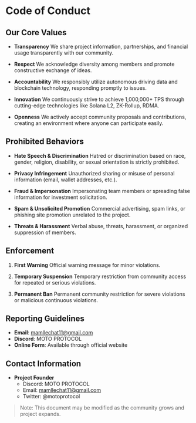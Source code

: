 # Code of Conduct

## Our Core Values

- **Transparency**
  We share project information, partnerships, and financial usage transparently with our community.

- **Respect**
  We acknowledge diversity among members and promote constructive exchange of ideas.

- **Accountability**
  We responsibly utilize autonomous driving data and blockchain technology, responding promptly to issues.

- **Innovation**
  We continuously strive to achieve 1,000,000+ TPS through cutting-edge technologies like Solana L2, ZK-Rollup, RDMA.

- **Openness**
  We actively accept community proposals and contributions, creating an environment where anyone can participate easily.

## Prohibited Behaviors

- **Hate Speech & Discrimination**
  Hatred or discrimination based on race, gender, religion, disability, or sexual orientation is strictly prohibited.

- **Privacy Infringement**
  Unauthorized sharing or misuse of personal information (email, wallet addresses, etc.).

- **Fraud & Impersonation**
  Impersonating team members or spreading false information for investment solicitation.

- **Spam & Unsolicited Promotion**
  Commercial advertising, spam links, or phishing site promotion unrelated to the project.

- **Threats & Harassment**
  Verbal abuse, threats, harassment, or organized suppression of members.

## Enforcement

1. **First Warning**
   Official warning message for minor violations.

2. **Temporary Suspension**
   Temporary restriction from community access for repeated or serious violations.

3. **Permanent Ban**
   Permanent community restriction for severe violations or malicious continuous violations.

## Reporting Guidelines

- **Email**: mamllechat11@gmail.com
- **Discord**: MOTO PROTOCOL
- **Online Form**: Available through official website

## Contact Information

- **Project Founder**
  - Discord: MOTO PROTOCOL
  - Email: mamllechat11@gmail.com
  - Twitter: @motoprotocol

> Note: This document may be modified as the community grows and project expands.
